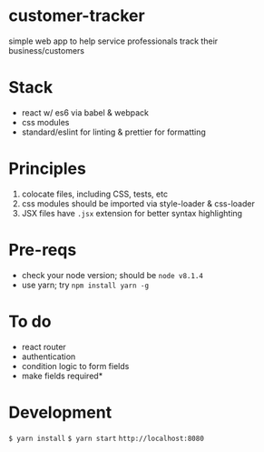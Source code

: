 # customer-tracker
simple web app to help service professionals track their business/customers

# Stack
- react w/ es6 via babel & webpack
- css modules
- standard/eslint for linting & prettier for formatting

# Principles
1. colocate files, including CSS, tests, etc
2. css modules should be imported via style-loader & css-loader
3. JSX files have `.jsx` extension for better syntax highlighting

# Pre-reqs
- check your node version; should be `node v8.1.4`
- use yarn; try `npm install yarn -g`

# To do
- react router
- authentication
- condition logic to form fields
- make fields required*

# Development
`$ yarn install`
`$ yarn start`
`http://localhost:8080`
